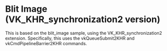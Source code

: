 # Blit Image (VK_KHR_synchronization2 version)

This is based on the blit_image sample, using the VK_KHR_synchronization2
extension. Specifically, this uses the vkQueueSubmit2KHR and
vkCmdPipelineBarrier2KHR commands.